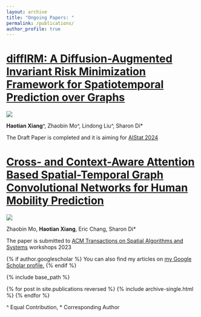 ```yaml
---
layout: archive
title: "Ongoing Papers: "
permalink: /publications/
author_profile: true
---
```


[diffIRM: A Diffusion-Augmented Invariant Risk Minimization Framework for Spatiotemporal Prediction over Graphs](https://haotianxiangsti.github.io/haotianxiang.github.io/files/Haotian_Xiang_Abstract_AISTATS_24.pdf)
===
<img src="https://haotianxiangsti.github.io/haotianxiang.github.io/images/flowchart(1).jpg">

**Haotian Xiang**^, Zhaobin Mo^, Lindong Liu^, Sharon Di*

The Draft Paper is completed and it is aiming for [AIStat 2024](http://aistats.org/aistats2024/)

[Cross- and Context-Aware Attention Based Spatial-Temporal Graph Convolutional Networks for Human Mobility Prediction](https://haotianxiangsti.github.io/haotianxiang.github.io/files/TSAS2023.pdf)
===
<img src="https://haotianxiangsti.github.io/haotianxiang.github.io/images/architecture.png">

Zhaobin Mo, **Haotian Xiang**, Eric Chang, Sharon Di*

The paper is submitted to [ACM Transactions on Spatial Algorithms and Systems](https://dl.acm.org/journal/tsas) workshops 2023

{% if author.googlescholar %}
  You can also find my articles on <u><a href="{{author.googlescholar}}">my Google Scholar profile</a>.</u>
{% endif %}

{% include base_path %}

{% for post in site.publications reversed %}
  {% include archive-single.html %}
{% endfor %}

^ Equal Contribution, * Corresponding Author